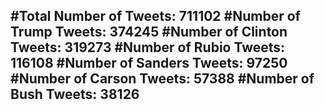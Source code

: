 #Total Number of Tweets: 711102 
#Number of Trump Tweets: 374245
#Number of Clinton Tweets: 319273
#Number of Rubio Tweets: 116108
#Number of Sanders Tweets: 97250
#Number of Carson Tweets: 57388
#Number of Bush Tweets: 38126
---
